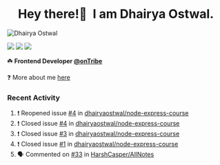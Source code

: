 <h1 align="center">Hey there!👋&nbsp; I am Dhairya Ostwal.</h1>
<!--<h4 align="center">A Business Development Manager turned Software Developer.</h3>-->
<p align="left"> <img src="https://komarev.com/ghpvc/?username=dhairyaostwal" alt="Dhairya Ostwal" /></p>

[<img src="https://img.shields.io/badge/linkedin-%230077B5.svg?&style=for-the-badge&logo=linkedin&logoColor=white" />](https://www.linkedin.com/in/dhairyaostwal/) [<img src = "https://img.shields.io/badge/twitter-%2320A1F1.svg?&style=for-the-badge&logo=twitter&logoColor=white">](https://twitter.com/dhairyaostwal/)
[<img src="https://img.shields.io/badge/medium-%23292929.svg?&style=for-the-badge&logo=medium&logoColor=white" />](https://medium.com/@dhairyaostwal)

☘️ **Frontend Developer [@onTribe](https://github.com/Tribe-Tech/)**

❓ More about me [here](https://dhairyaostwal.netlify.app/)

### Recent Activity
<!--START_SECTION:activity-->
1. ❗️ Reopened issue [#4](https://github.com/dhairyaostwal/node-express-course/issues/4) in [dhairyaostwal/node-express-course](https://github.com/dhairyaostwal/node-express-course)
2. ❗️ Closed issue [#4](https://github.com/dhairyaostwal/node-express-course/issues/4) in [dhairyaostwal/node-express-course](https://github.com/dhairyaostwal/node-express-course)
3. ❗️ Closed issue [#3](https://github.com/dhairyaostwal/node-express-course/issues/3) in [dhairyaostwal/node-express-course](https://github.com/dhairyaostwal/node-express-course)
4. ❗️ Closed issue [#1](https://github.com/dhairyaostwal/node-express-course/issues/1) in [dhairyaostwal/node-express-course](https://github.com/dhairyaostwal/node-express-course)
5. 🗣 Commented on [#33](https://github.com/HarshCasper/AllNotes/issues/33) in [HarshCasper/AllNotes](https://github.com/HarshCasper/AllNotes)
<!--END_SECTION:activity-->
